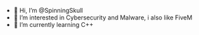 - 👋 Hi, I’m @SpinningSkull
- 👀 I’m interested in Cybersecurity and Malware, i also like FiveM
- 🌱 I’m currently learning C++


<!---
SpinningSkull/SpinningSkull is a ✨ special ✨ repository because its `README.md` (this file) appears on your GitHub profile.
You can click the Preview link to take a look at your changes.
--->
